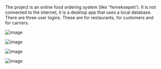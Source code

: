 The project is an online food ordering system (like 'Yemeksepeti'). It is not connected to the internet, it is a desktop app that uses a local database. There are three user logins. These are for restaurants, for customers and for carriers.

![image](https://github.com/alimertgok/Yemeksepeti_V2/assets/103127960/a31f8aac-3497-4847-8519-e6b550535e86)

![image](https://github.com/alimertgok/Yemeksepeti_V2/assets/103127960/e161d439-ddac-455d-9efd-8bde3fe63a91)

![image](https://github.com/alimertgok/Yemeksepeti_V2/assets/103127960/a4cf1191-cb95-4e98-b195-8f9caac29457)

![image](https://github.com/alimertgok/Yemeksepeti_V2/assets/103127960/32412b1c-2aba-4d61-9985-193af2de9a2e)

